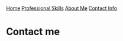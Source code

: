 <!DOCTYPE html>
<html>
<title>Patrick Lacey Home</title>
<meta charset="UTF-8">
<meta name="viewport" content="width=device-width, initial-scale=1">
<LINK rel="stylesheet" type="text/css" href="nav.md">
<link rel="stylesheet" href="css1.md">
<link rel='stylesheet' href='css2.md'>
<link rel="stylesheet" href="css3.md">
<style>
html,body,h1,h2,h3,h4,h5,h6 {font-family: "Roboto", sans-serif}
</style>
<body class="w3-light-grey">

<!-- top nav bar -->
<div class="topnav">
  <a href="index.md">Home</a>
  <a href="pro.md">Professional Skills</a>
  <a href="about.md">About Me</a>
  <a class="active" href="contact.md">Contact Info</a>
</div>

<head>

<h1>Contact me</h1>

</head>

<!-- comments -->

</body>
</html> 